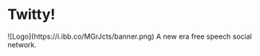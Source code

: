 <h1>Twitty!</h1>
![Logo](https://i.ibb.co/MGrJcts/banner.png)
A new era free speech social network.

